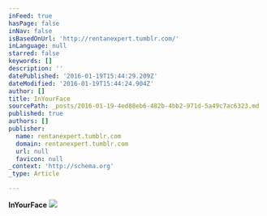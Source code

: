 ```yaml
---
inFeed: true
hasPage: false
inNav: false
isBasedOnUrl: 'http://rentanexpert.tumblr.com/'
inLanguage: null
starred: false
keywords: []
description: ''
datePublished: '2016-01-19T15:44:29.209Z'
dateModified: '2016-01-19T15:44:24.904Z'
author: []
title: InYourFace
sourcePath: _posts/2016-01-19-4ed88eb6-482b-4bb2-971d-5a49c7ac6323.md
published: true
authors: []
publisher:
  name: rentanexpert.tumblr.com
  domain: rentanexpert.tumblr.com
  url: null
  favicon: null
_context: 'http://schema.org'
_type: Article

---
```

**InYourFace**
![](https://s3-us-west-2.amazonaws.com/the-grid-img/p/06225b3b4b96b329168fa97f366e7942c087e64c.gif)
